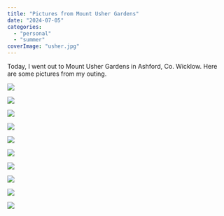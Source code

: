 ```yaml
---
title: "Pictures from Mount Usher Gardens"
date: "2024-07-05"
categories: 
  - "personal"
  - "summer"
coverImage: "usher.jpg"
---
```


Today, I went out to Mount Usher Gardens in Ashford, Co. Wicklow. Here are some pictures from my outing.

![](images/IMG_2943-scaled.jpeg)

![](images/IMG_2946-scaled.jpeg)

![](images/IMG_2948-scaled.jpeg)

![](images/IMG_2949-scaled.jpeg)

![](images/IMG_2953-scaled.jpeg)

![](images/IMG_2965-scaled.jpeg)

![](images/IMG_2966-1-scaled.jpeg)

![](images/IMG_2976-scaled.jpeg)

![](images/IMG_2998-1-scaled.jpeg)

![](images/IMG_3015-scaled.jpeg)
